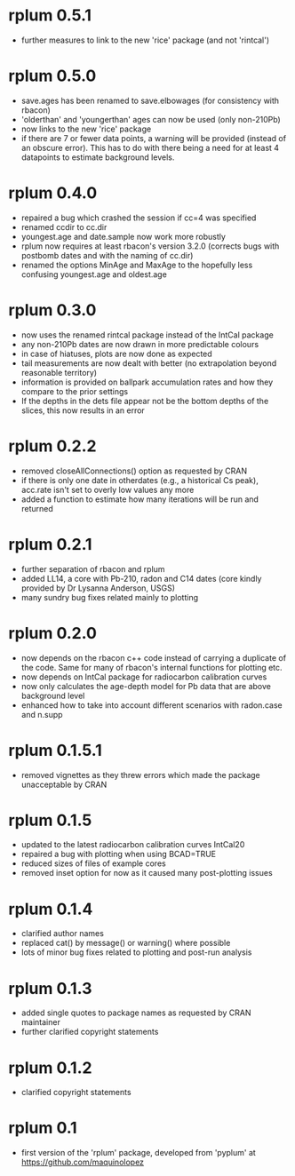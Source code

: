 # rplum 0.5.1
* further measures to link to the new 'rice' package (and not 'rintcal')


# rplum 0.5.0
* save.ages has been renamed to save.elbowages (for consistency with rbacon)
* 'olderthan' and 'youngerthan' ages can now be used (only non-210Pb)
* now links to the new 'rice' package
* if there are 7 or fewer data points, a warning will be provided (instead of an obscure error). This has to do with there being a need for at least 4 datapoints to estimate background levels.

# rplum 0.4.0
* repaired a bug which crashed the session if cc=4 was specified
* renamed ccdir to cc.dir
* youngest.age and date.sample now work more robustly
* rplum now requires at least rbacon's version 3.2.0 (corrects bugs with postbomb dates and with the naming of cc.dir)
* renamed the options MinAge and MaxAge to the hopefully less confusing youngest.age and oldest.age

# rplum 0.3.0
* now uses the renamed rintcal package instead of the IntCal package
* any non-210Pb dates are now drawn in more predictable colours
* in case of hiatuses, plots are now done as expected
* tail measurements are now dealt with better (no extrapolation beyond reasonable territory)
* information is provided on ballpark accumulation rates and how they compare to the prior settings
* If the depths in the dets file appear not be the bottom depths of the slices, this now results in an error

# rplum 0.2.2
* removed closeAllConnections() option as requested by CRAN
* if there is only one date in otherdates (e.g., a historical Cs peak), acc.rate isn't set to overly low values any more
* added a function to estimate how many iterations will be run and returned

# rplum 0.2.1
* further separation of rbacon and rplum
* added LL14, a core with Pb-210, radon and C14 dates (core kindly provided by Dr Lysanna Anderson, USGS)
* many sundry bug fixes related mainly to plotting

# rplum 0.2.0
* now depends on the rbacon c++ code instead of carrying a duplicate of the code. Same for many of rbacon's internal functions for plotting etc.
* now depends on IntCal package for radiocarbon calibration curves
* now only calculates the age-depth model for Pb data that are above background level
* enhanced how to take into account different scenarios with radon.case and n.supp

# rplum 0.1.5.1
* removed vignettes as they threw errors which made the package unacceptable by CRAN

# rplum 0.1.5
* updated to the latest radiocarbon calibration curves IntCal20
* repaired a bug with plotting when using BCAD=TRUE
* reduced sizes of files of example cores
* removed inset option for now as it caused many post-plotting issues

# rplum 0.1.4
* clarified author names
* replaced cat() by message() or warning() where possible
* lots of minor bug fixes related to plotting and post-run analysis

# rplum 0.1.3
* added single quotes to package names as requested by CRAN maintainer
* further clarified copyright statements

# rplum 0.1.2
* clarified copyright statements

# rplum 0.1
* first version of the 'rplum' package, developed from 'pyplum' at https://github.com/maquinolopez
